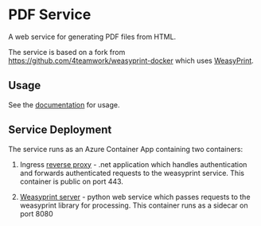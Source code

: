 # PDF Service

A web service for generating PDF files from HTML.  

The service is based on a fork from https://github.com/4teamwork/weasyprint-docker which uses [WeasyPrint](https://weasyprint.readthedocs.io/en/stable/index.html).

## Usage
See the [documentation](./docs/README.md) for usage.

## Service Deployment

The service runs as an Azure Container App containing two containers:

1. Ingress [reverse proxy](/proxy) - .net application which handles authentication and forwards authenticated requests to the weasyprint service. This container is public on port 443.  

2. [Weasyprint server](server.py) - python web service which passes requests to the weasyprint library for processing. This container runs as a sidecar on port 8080
